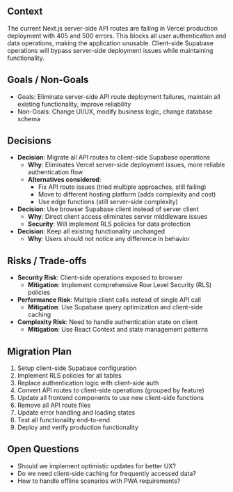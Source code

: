 ## Context
The current Next.js server-side API routes are failing in Vercel production deployment with 405 and 500 errors. This blocks all user authentication and data operations, making the application unusable. Client-side Supabase operations will bypass server-side deployment issues while maintaining functionality.

## Goals / Non-Goals
- Goals: Eliminate server-side API route deployment failures, maintain all existing functionality, improve reliability
- Non-Goals: Change UI/UX, modify business logic, change database schema

## Decisions
- **Decision**: Migrate all API routes to client-side Supabase operations
  - **Why**: Eliminates Vercel server-side deployment issues, more reliable authentication flow
  - **Alternatives considered**:
    - Fix API route issues (tried multiple approaches, still failing)
    - Move to different hosting platform (adds complexity and cost)
    - Use edge functions (still server-side complexity)
- **Decision**: Use browser Supabase client instead of server client
  - **Why**: Direct client access eliminates server middleware issues
  - **Security**: Will implement RLS policies for data protection
- **Decision**: Keep all existing functionality unchanged
  - **Why**: Users should not notice any difference in behavior

## Risks / Trade-offs
- **Security Risk**: Client-side operations exposed to browser
  - **Mitigation**: Implement comprehensive Row Level Security (RLS) policies
- **Performance Risk**: Multiple client calls instead of single API call
  - **Mitigation**: Use Supabase query optimization and client-side caching
- **Complexity Risk**: Need to handle authentication state on client
  - **Mitigation**: Use React Context and state management patterns

## Migration Plan
1. Setup client-side Supabase configuration
2. Implement RLS policies for all tables
3. Replace authentication logic with client-side auth
4. Convert API routes to client-side operations (grouped by feature)
5. Update all frontend components to use new client-side functions
6. Remove all API route files
7. Update error handling and loading states
8. Test all functionality end-to-end
9. Deploy and verify production functionality

## Open Questions
- Should we implement optimistic updates for better UX?
- Do we need client-side caching for frequently accessed data?
- How to handle offline scenarios with PWA requirements?